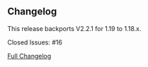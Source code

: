 ## Changelog

This release backports V2.2.1 for 1.19 to 1.18.x.

Closed Issues: #16

[Full Changelog](https://github.com/JamCoreModding/RightClickHarvest/compare/2.1.1...2.2.1)
